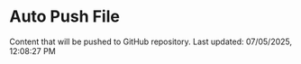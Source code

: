 # Auto Push File

Content that will be pushed to GitHub repository.
Last updated: 07/05/2025, 12:08:27 PM